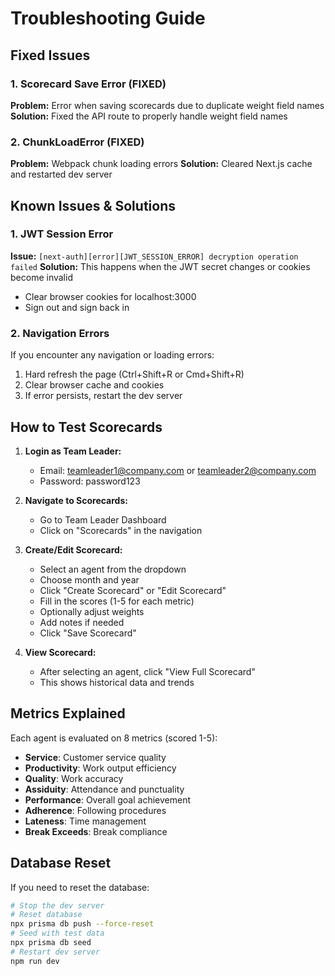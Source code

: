 # Troubleshooting Guide

## Fixed Issues

### 1. Scorecard Save Error (FIXED)
**Problem:** Error when saving scorecards due to duplicate weight field names
**Solution:** Fixed the API route to properly handle weight field names

### 2. ChunkLoadError (FIXED)
**Problem:** Webpack chunk loading errors
**Solution:** Cleared Next.js cache and restarted dev server

## Known Issues & Solutions

### 1. JWT Session Error
**Issue:** `[next-auth][error][JWT_SESSION_ERROR] decryption operation failed`
**Solution:** This happens when the JWT secret changes or cookies become invalid
- Clear browser cookies for localhost:3000
- Sign out and sign back in

### 2. Navigation Errors
If you encounter any navigation or loading errors:
1. Hard refresh the page (Ctrl+Shift+R or Cmd+Shift+R)
2. Clear browser cache and cookies
3. If error persists, restart the dev server

## How to Test Scorecards

1. **Login as Team Leader:**
   - Email: teamleader1@company.com or teamleader2@company.com
   - Password: password123

2. **Navigate to Scorecards:**
   - Go to Team Leader Dashboard
   - Click on "Scorecards" in the navigation

3. **Create/Edit Scorecard:**
   - Select an agent from the dropdown
   - Choose month and year
   - Click "Create Scorecard" or "Edit Scorecard"
   - Fill in the scores (1-5 for each metric)
   - Optionally adjust weights
   - Add notes if needed
   - Click "Save Scorecard"

4. **View Scorecard:**
   - After selecting an agent, click "View Full Scorecard"
   - This shows historical data and trends

## Metrics Explained

Each agent is evaluated on 8 metrics (scored 1-5):
- **Service**: Customer service quality
- **Productivity**: Work output efficiency
- **Quality**: Work accuracy
- **Assiduity**: Attendance and punctuality
- **Performance**: Overall goal achievement
- **Adherence**: Following procedures
- **Lateness**: Time management
- **Break Exceeds**: Break compliance

## Database Reset

If you need to reset the database:
```bash
# Stop the dev server
# Reset database
npx prisma db push --force-reset
# Seed with test data
npx prisma db seed
# Restart dev server
npm run dev